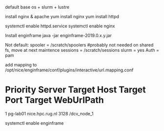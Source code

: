 default base os + slurm + lustre

install nginx & apache
yum install nginx
yum install httpd

systemctl enable httpd.service
systemctl enable nginx


Install enginframe
java -jar enginframe-2019.0.x.y.jar

Not default: spooler = /scratch/spoolers #probably not needed on shared fs, move at next maintence
	     sessions = /scratch/sessions
	     slurm = yes
	     Auth = pam

add mapping to /opt/nice/enginframe/conf/plugins/interactive/url.mapping.conf
# Priority   Server      Target Host          Target Port          Target WebUrlPath
1       pg-lab01        nice.hpc.rug.nl 3128    /dcv_node_1


systemctl enable enginframe
